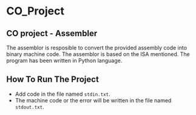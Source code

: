 # CO_Project
## CO project - Assembler
The assemblor is resposible to convert the provided assembly code into binary machine code. The assemblor is based on the ISA mentioned. The program has been written in Python language.

## How To Run The Project
* Add code in the file named ``stdin.txt``.
* The machine code or the error will be written in the file named ``stdout.txt``.
